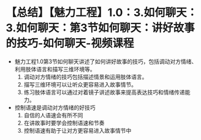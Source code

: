 # 【总结】【魅力工程】1.0：3.如何聊天：3.如何聊天：第3节如何聊天：讲好故事的技巧-如何聊天-视频课程

-   魅力工程1.0第3节如何聊天讲述了如何讲好故事的技巧，包括调动对方情绪、利用肢体语言和描写三维环境等。
    1.  调动对方情绪的技巧包括描述情景和运用肢体语言。
    2.  描写三维环境可以让听众更容易进入故事情节。
    3.  练习肢体语言可以通过对着镜子讲述故事来提高表达技巧和情绪传递能力。
-   控制语速是调动对方情绪的好技巧
    1.  自信的人语速会有所不同
    2.  在讲故事时要学会控制语速和节奏
    3.  控制语速有助于让对方更容易进入故事情节中